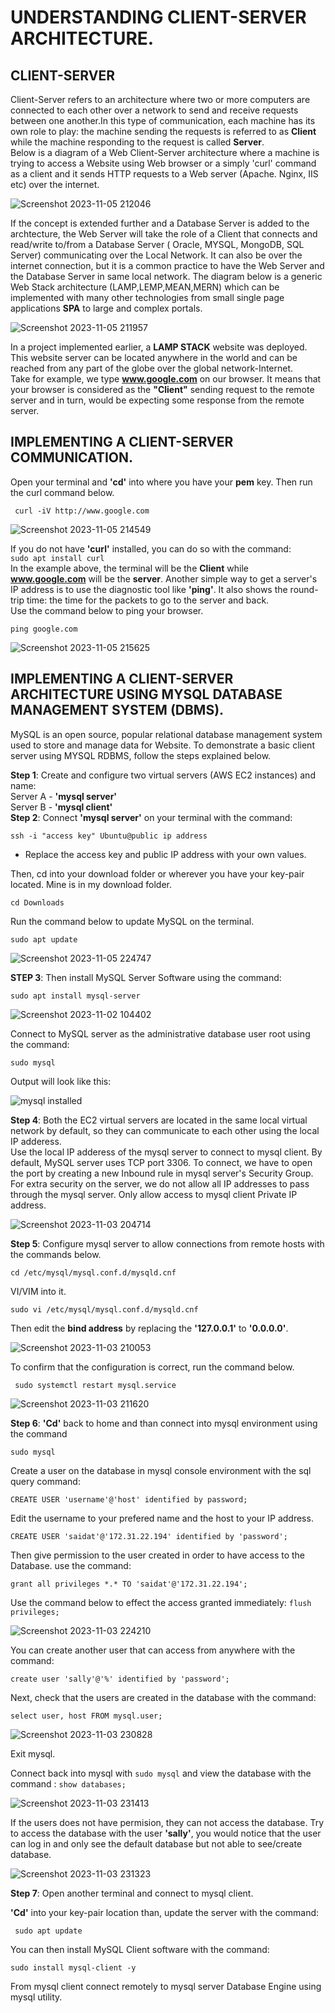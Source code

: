 # UNDERSTANDING CLIENT-SERVER ARCHITECTURE.
## CLIENT-SERVER
Client-Server refers to an architecture where two or more computers are connected to each other over a network to send and receive requests between one another.In this type of communication, each machine has its own role to play: the machine sending the requests is referred to as **Client** while the machine responding to the request is called **Server**.<br/>
Below is a diagram of a Web Client-Server architecture where a machine is trying to access a Website using Web browser or a simply 'curl' command as a client and it sends HTTP requests to a Web server (Apache. Nginx, IIS etc) over the internet. 



![Screenshot 2023-11-05 212046](https://github.com/Saidat23/devops.pbl/assets/138054715/07a44dd0-daad-4e2e-805b-5c185edfa021)



If the concept is extended further and a Database Server is added to the archtecture, the Web Server will take the role of a Client that connects and read/write to/from a Database Server ( Oracle, MYSQL, MongoDB, SQL Server) communicating over the Local Network. It can also be over the internet connection, but it is a common practice to have the Web Server and the Database Server in same local network.
The diagram below is a generic Web Stack architecture (LAMP,LEMP,MEAN,MERN) which can be implemented with many other technologies from small single page applications **SPA** to large and complex portals.

![Screenshot 2023-11-05 211957](https://github.com/Saidat23/devops.pbl/assets/138054715/2932373f-0e40-4d03-a42a-84287e2b569e) <br/>

In a project implemented earlier, a **LAMP STACK** website was deployed. This website server can be located anywhere in the world and can be reached from any part of the globe over the global network-Internet.<br/>
Take for example, we type **www.google.com** on our browser. It means that your browser is considered as the **"Client"** sending request to the remote server and in turn, would be expecting some response from the remote server. 

## IMPLEMENTING A CLIENT-SERVER COMMUNICATION.
Open your terminal and **'cd'** into where you have your **pem** key. Then run the curl command below.<br/>

``` curl -iV http://www.google.com```

![Screenshot 2023-11-05 214549](https://github.com/Saidat23/devops.pbl/assets/138054715/6293f065-3fca-4fae-a70b-8ca850d9c873)


If you do not have **'curl'** installed, you can do so with the command:<br/>
``` sudo apt install curl ```<br/>
In the example above, the terminal will be the **Client** while **www.google.com** will be the **server**. 
Another simple way to get a server's IP address is to use the diagnostic tool like **'ping'**. It also shows the round-trip time: the time for the packets to go to the server and back.<br/>
Use the command below to ping your browser.

```ping google.com```

![Screenshot 2023-11-05 215625](https://github.com/Saidat23/devops.pbl/assets/138054715/9034ccb4-6595-4dfa-9a5f-5bc39dd426b6)

 ## IMPLEMENTING A CLIENT-SERVER ARCHITECTURE USING MYSQL DATABASE MANAGEMENT SYSTEM (DBMS).
 MySQL is an open source, popular relational database management system used to store and manage data for Website.  To demonstrate a basic client server using MYSQL RDBMS, follow the steps explained below.
 
 **Step 1**: Create and configure two virtual servers (AWS EC2 instances) and name:<br/>
 Server A - **'mysql server'** <br/>
 Server B - **'mysql client'** <br/>
  **Step 2**: Connect **'mysql server'** on your terminal with the command:
  
   ``` ssh -i "access key" Ubuntu@public ip address ```
   
 * Replace the access key and public IP address with your own values.

  Then, cd into your download folder or wherever you have your key-pair located. Mine is in my download folder.

  ``` cd Downloads ```
  
  Run the command below to update MySQL on the terminal.
 
 ``` sudo apt update ```
 
 ![Screenshot 2023-11-05 224747](https://github.com/Saidat23/devops.pbl/assets/138054715/29357a5a-305c-4bb8-bbca-d3f9b6617715)
 
**STEP 3**:  Then install MySQL Server Software using the command:
  
  ``` sudo apt install mysql-server ```

  ![Screenshot 2023-11-02 104402](https://github.com/Saidat23/devops.pbl/assets/138054715/ab336669-50d0-4959-bd99-2ee471c7a236)
  
 Connect to MySQL server as the administrative database user root using the command:
 
 ``` sudo mysql ```
 
 Output will look like this:
 
![mysql installed](https://github.com/Saidat23/devops.pbl/assets/138054715/36144c9f-6490-445b-ac37-6f6301b51f92)



**Step 4**: Both the EC2 virtual servers are located in the same local virtual network by default, so they can communicate to each other using the local IP adderess.<br/> Use the local IP adderess of the mysql server to connect to mysql client. By default, MySQL server uses TCP port 3306. To connect, we have to open the port by creating a new Inbound rule in mysql server's Security Group. For extra security on the server, we do not allow all IP addresses to pass through the mysql server. Only allow access to mysql client Private IP address.  

![Screenshot 2023-11-03 204714](https://github.com/Saidat23/devops.pbl/assets/138054715/0359269c-1cec-493f-a4f3-828e38bc2e72)

**Step 5**: Configure mysql server to allow connections from remote hosts with the commands below.

``` cd /etc/mysql/mysql.conf.d/mysqld.cnf ```

 VI/VIM into it.

``` sudo vi /etc/mysql/mysql.conf.d/mysqld.cnf ```
<br/>

 Then edit the **bind address** by replacing the **'127.0.0.1'** to **'0.0.0.0'**.
 
 ![Screenshot 2023-11-03 210053](https://github.com/Saidat23/devops.pbl/assets/138054715/c2593078-5069-4194-81cc-6bb6aaf12e04)
 
To confirm that the configuration is correct, run the command below.

``` sudo systemctl restart mysql.service```

![Screenshot 2023-11-03 211620](https://github.com/Saidat23/devops.pbl/assets/138054715/9096b6de-e0cc-4f20-ad41-833528630bd3)

**Step 6**: **'Cd'** back to home and than connect into mysql environment using the command

``` sudo mysql ```

 Create a user on the database in mysql console environment with the sql query command:

 ``` CREATE USER 'username'@'host' identified by password; ```
 
 Edit the username to your prefered name and the host to your IP address.
 
 ``` CREATE USER 'saidat'@'172.31.22.194' identified by 'password'; ```

 Then give permission to the user created in order to have access to the Database. use the command:

 ``` grant all privileges *.* TO 'saidat'@'172.31.22.194'; ```

 Use the command below to effect the access granted immediately:  ``` flush privileges; ```

 ![Screenshot 2023-11-03 224210](https://github.com/Saidat23/devops.pbl/assets/138054715/42333512-6cbb-4bfe-ba51-913327d61a05)
 
You can create another user that can access from anywhere with the command:

``` create user 'sally'@'%' identified by 'password'; ```

Next, check that the users are created in the database with the command:

``` select user, host FROM mysql.user; ```

![Screenshot 2023-11-03 230828](https://github.com/Saidat23/devops.pbl/assets/138054715/3a7172a9-0d43-4ee7-9143-1e73f7f2dfdc)

Exit mysql.

Connect back into mysql with ``` sudo mysql ``` and view the database with the command : ``` show databases; ```


![Screenshot 2023-11-03 231413](https://github.com/Saidat23/devops.pbl/assets/138054715/d0708ae6-51b2-4177-ad45-8b279c34152d)

If the users does not have permision, they can not access the database.
Try to access the database with the user **'sally'**, you would notice that the user can log in and only see the default database but not able to see/create database.

![Screenshot 2023-11-03 231323](https://github.com/Saidat23/devops.pbl/assets/138054715/5748aa4c-7705-4656-b0c7-db48dcdca5de)




 

 

**Step 7**: Open another terminal and connect to mysql client. 

**'Cd'** into your key-pair location than, update the server with the command:

``` sudo apt update```

You can then install MySQL Client software with the command:

``` sudo install mysql-client -y ```



 From mysql client connect remotely to mysql server Database Engine using mysql utility.

 

 
 
 









 
 
